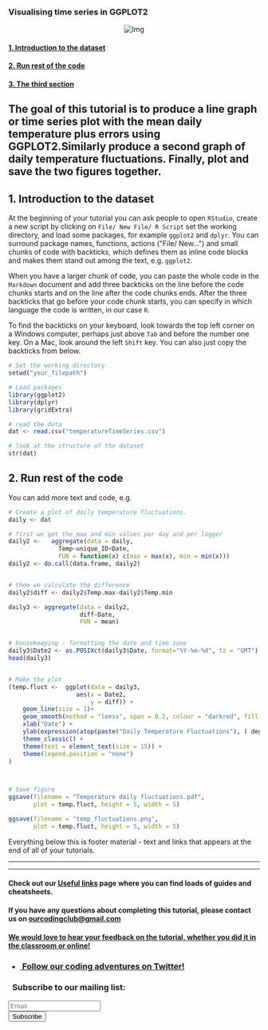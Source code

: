 ### Visualising time series in GGPLOT2

<center><img src="{{ site.baseurl }}/temp_fluctuations.png" alt="Img"></center>

#### <a href="#section1"> 1. Introduction to the dataset</a>

#### <a href="#section2"> 2. Run rest of the code</a>

#### <a href="#section3"> 3. The third section</a>


The goal of this tutorial is to produce a line graph or time series plot with the mean daily temperature plus errors using GGPLOT2.Similarly produce a second graph of daily temperature fluctuations. Finally, plot and save the two figures together.
----------------------------------------


<a name="section1"></a>

## 1. Introduction to the dataset


At the beginning of your tutorial you can ask people to open `RStudio`, create a new script by clicking on `File/ New File/ R Script` set the working directory, and load some packages, for example `ggplot2` and `dplyr`. You can surround package names, functions, actions ("File/ New...") and small chunks of code with backticks, which defines them as inline code blocks and makes them stand out among the text, e.g. `ggplot2`.

When you have a larger chunk of code, you can paste the whole code in the `Markdown` document and add three backticks on the line before the code chunks starts and on the line after the code chunks ends. After the three backticks that go before your code chunk starts, you can specify in which language the code  is written, in our case `R`.

To find the backticks on your keyboard, look towards the top left corner on a Windows computer, perhaps just above `Tab` and before the number one key. On a Mac, look around the left `Shift` key. You can also just copy the backticks from below.

```r
# Set the working directory
setwd("your_filepath")

# Load packages
library(ggplot2)
library(dplyr)
library(gridExtra)
```

```r
# read the data
dat <- read.csv("temperatureTimeSeries.csv")

# look at the structure of the dataset
str(dat)

```

<a name="section2"></a>

## 2. Run rest of the code

You can add more text and code, e.g.

```r
# Create a plot of daily temperature fluctuations.
daily <- dat

# first we get the max and min values per day and per logger
daily2 <-   aggregate(data = daily,
              Temp~unique_ID+Date,
              FUN = function(x) c(max = max(x), min = min(x)))
daily2 <- do.call(data.frame, daily2)


# them we calculate the difference
daily2$diff <- daily2$Temp.max-daily2$Temp.min

daily3 <- aggregate(data = daily2,
                    diff~Date,
                    FUN = mean)


# housekeeping - formatting the date and time zone
daily3$Date2 <- as.POSIXct(daily3$Date, format="%Y-%m-%d", tz = "GMT")  
head(daily3)


# Make the plot
(temp.fluct <-  ggplot(data = daily3,
                   aes(x = Date2,
                       y = diff)) +
    geom_line(size = 1)+
    geom_smooth(method = "loess", span = 0.2, colour = "darkred", fill = "darkred") +
    xlab("Date") +
    ylab(expression(atop(paste("Daily Temperature Fluctuations"), ( degree~C)))) +
    theme_classic() +
    theme(text = element_text(size = 15)) +
    theme(legend.position = "none")
)



# Save figure
ggsave(filename = "Temperature daily fluctuations.pdf",
       plot = temp.fluct, height = 5, width = 5)

ggsave(filename = "temp_fluctuations.png",
       plot = temp.fluct, height = 5, width = 5)
```


Everything below this is footer material - text and links that appears at the end of all of your tutorials.

<hr>
<hr>

#### Check out our <a href="https://ourcodingclub.github.io/links/" target="_blank">Useful links</a> page where you can find loads of guides and cheatsheets.

#### If you have any questions about completing this tutorial, please contact us on ourcodingclub@gmail.com

#### <a href="INSERT_SURVEY_LINK" target="_blank">We would love to hear your feedback on the tutorial, whether you did it in the classroom or online!</a>

<ul class="social-icons">
	<li>
		<h3>
			<a href="https://twitter.com/our_codingclub" target="_blank">&nbsp;Follow our coding adventures on Twitter! <i class="fa fa-twitter"></i></a>
		</h3>
	</li>
</ul>

### &nbsp;&nbsp;Subscribe to our mailing list:
<div class="container">
	<div class="block">
        <!-- subscribe form start -->
		<div class="form-group">
			<form action="https://getsimpleform.com/messages?form_api_token=de1ba2f2f947822946fb6e835437ec78" method="post">
			<div class="form-group">
				<input type='text' class="form-control" name='Email' placeholder="Email" required/>
			</div>
			<div>
                        	<button class="btn btn-default" type='submit'>Subscribe</button>
                    	</div>
                	</form>
		</div>
	</div>
</div>
